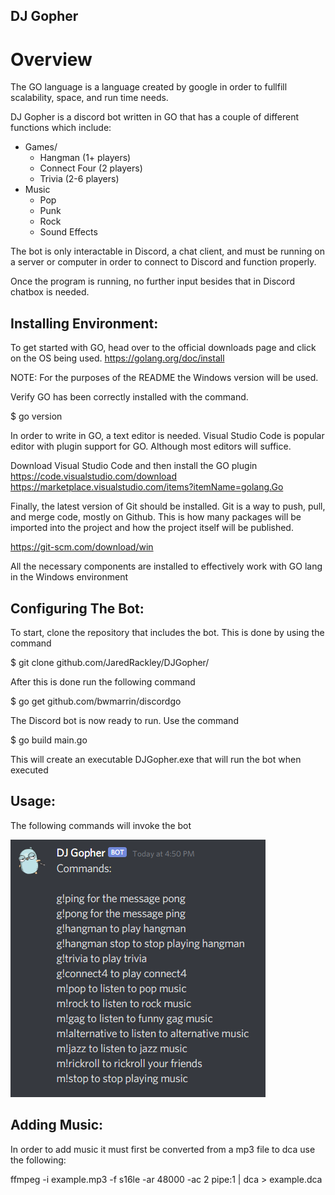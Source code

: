 DJ Gopher
----------
# Overview
The GO language is a language created by google in order to fullfill scalability, space, and run time needs.

DJ Gopher is a discord bot written in GO that has a couple of different functions which include:

* Games/
  * Hangman (1+ players)
  * Connect Four (2 players)
  * Trivia (2-6 players)
* Music
  * Pop
  * Punk
  * Rock 
  * Sound Effects

The bot is only interactable in Discord, a chat client, and must be running on a server or computer in order to connect to Discord and function properly. 

Once the program is running, no further input besides that in Discord chatbox is needed. 


## Installing Environment:

To get started with GO, head over to the official downloads page and click on the OS being used. https://golang.org/doc/install

NOTE: For the purposes of the README the Windows version will be used.

Verify GO has been correctly installed with the command.

 $ go version

In order to write in GO, a text editor is needed. Visual Studio Code is popular editor with plugin support for GO. Although most editors will suffice.

Download Visual Studio Code and then install the GO plugin
 https://code.visualstudio.com/download
 https://marketplace.visualstudio.com/items?itemName=golang.Go


Finally, the latest version of Git should be installed. Git is a way to push, pull, and merge code, mostly on Github. This is how many packages will be imported into the project and how the project itself will be published.

 https://git-scm.com/download/win


All the necessary components are installed to effectively work with GO lang in the Windows environment


## Configuring The Bot:

To start, clone the repository that includes the bot. This is done by using the command 

$ git clone github.com/JaredRackley/DJGopher/

After this is done run the following command

$ go get github.com/bwmarrin/discordgo

The Discord bot is now ready to run. Use the command

$ go build main.go  

This will create an executable DJGopher.exe that will run the bot when executed


## Usage:

The following commands will invoke the bot
 
![User Commeands](https://github.com/JaredRackley/DJGopher/blob/main/UserInput.png)



## Adding Music:
In order to add music it must first be converted from a mp3 file to dca use the following:

ffmpeg -i example.mp3 -f s16le -ar 48000 -ac 2 pipe:1 | dca > example.dca




